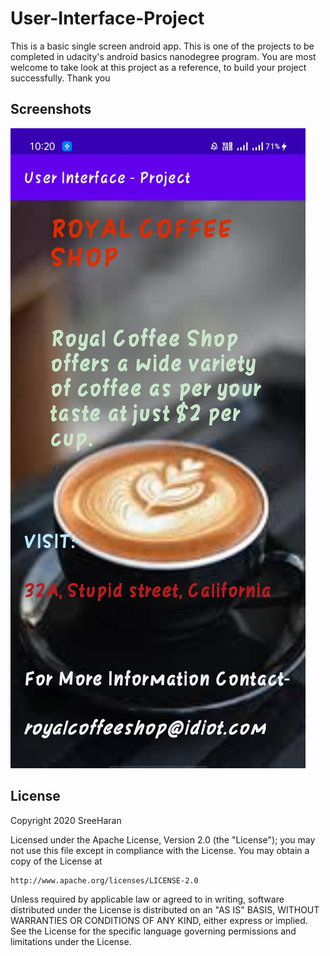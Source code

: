 # User-Interface-Project
This is a basic single screen android app. This is one of the projects to be completed in udacity's android basics nanodegree program.
You are most welcome to take look at this project as a reference, to build your project successfully. Thank you

## Screenshots
![Screeenshot](https://github.com/SreeHaran/User-Interface-Project/blob/master/assets/Screenshot.jpg)

## License
Copyright 2020  SreeHaran

Licensed under the Apache License, Version 2.0 (the "License");
you may not use this file except in compliance with the License.
You may obtain a copy of the License at

    http://www.apache.org/licenses/LICENSE-2.0

Unless required by applicable law or agreed to in writing, software
distributed under the License is distributed on an "AS IS" BASIS,
WITHOUT WARRANTIES OR CONDITIONS OF ANY KIND, either express or implied.
See the License for the specific language governing permissions and
limitations under the License.
